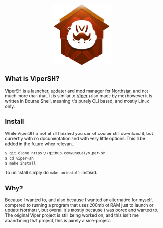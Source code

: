 <p align="center">
	<img src="https://github.com/0neGal/viper/raw/main/src/assets/icons/512x512.png" width="200px"><br>
</p>

## What is ViperSH?

ViperSH is a launcher, updater and mod manager for [Northstar](https://github.com/R2Northstar/Northstar), and not much more than that. It is similar to [Viper](https://github.com/0neGal/viper) (also made by me) however it is written in Bourne Shell, meaning it's purely CLI based, and mostly Linux only.

## Install

While ViperSH is not at all finished you can of course still download it, but currently with no documentation and with very little options. This'll be added in the future when relevant.

```sh
$ git clone https://github.com/0neGal/viper-sh
$ cd viper-sh
$ make install
```

To uninstall simply do `make uninstall` instead.

## Why?

Because I wanted to, and also because I wanted an alternative for myself, compared to running a program that uses 200mb of RAM just to launch or update Northstar, but overall it's mostly because I was bored and wanted to. The original Viper project is still being worked on, and this isn't me abandoning that project, this is purely a side-project.
